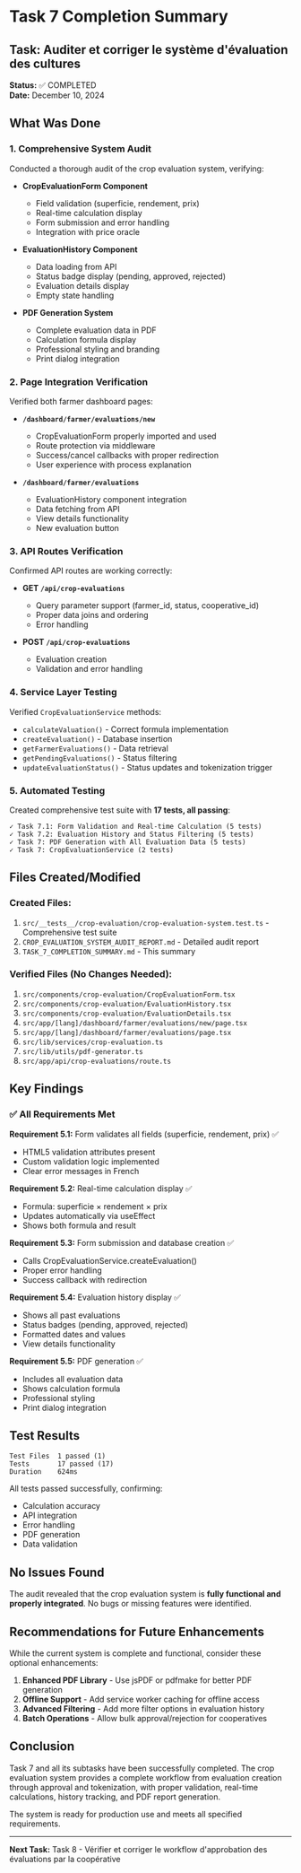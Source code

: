 # Task 7 Completion Summary

## Task: Auditer et corriger le système d'évaluation des cultures

**Status:** ✅ COMPLETED  
**Date:** December 10, 2024

## What Was Done

### 1. Comprehensive System Audit

Conducted a thorough audit of the crop evaluation system, verifying:

- **CropEvaluationForm Component**
  - Field validation (superficie, rendement, prix)
  - Real-time calculation display
  - Form submission and error handling
  - Integration with price oracle

- **EvaluationHistory Component**
  - Data loading from API
  - Status badge display (pending, approved, rejected)
  - Evaluation details display
  - Empty state handling

- **PDF Generation System**
  - Complete evaluation data in PDF
  - Calculation formula display
  - Professional styling and branding
  - Print dialog integration

### 2. Page Integration Verification

Verified both farmer dashboard pages:

- **`/dashboard/farmer/evaluations/new`**
  - CropEvaluationForm properly imported and used
  - Route protection via middleware
  - Success/cancel callbacks with proper redirection
  - User experience with process explanation

- **`/dashboard/farmer/evaluations`**
  - EvaluationHistory component integration
  - Data fetching from API
  - View details functionality
  - New evaluation button

### 3. API Routes Verification

Confirmed API routes are working correctly:

- **GET `/api/crop-evaluations`**
  - Query parameter support (farmer_id, status, cooperative_id)
  - Proper data joins and ordering
  - Error handling

- **POST `/api/crop-evaluations`**
  - Evaluation creation
  - Validation and error handling

### 4. Service Layer Testing

Verified `CropEvaluationService` methods:

- `calculateValuation()` - Correct formula implementation
- `createEvaluation()` - Database insertion
- `getFarmerEvaluations()` - Data retrieval
- `getPendingEvaluations()` - Status filtering
- `updateEvaluationStatus()` - Status updates and tokenization trigger

### 5. Automated Testing

Created comprehensive test suite with **17 tests, all passing**:

```
✓ Task 7.1: Form Validation and Real-time Calculation (5 tests)
✓ Task 7.2: Evaluation History and Status Filtering (5 tests)
✓ Task 7: PDF Generation with All Evaluation Data (5 tests)
✓ Task 7: CropEvaluationService (2 tests)
```

## Files Created/Modified

### Created Files:
1. `src/__tests__/crop-evaluation/crop-evaluation-system.test.ts` - Comprehensive test suite
2. `CROP_EVALUATION_SYSTEM_AUDIT_REPORT.md` - Detailed audit report
3. `TASK_7_COMPLETION_SUMMARY.md` - This summary

### Verified Files (No Changes Needed):
1. `src/components/crop-evaluation/CropEvaluationForm.tsx`
2. `src/components/crop-evaluation/EvaluationHistory.tsx`
3. `src/components/crop-evaluation/EvaluationDetails.tsx`
4. `src/app/[lang]/dashboard/farmer/evaluations/new/page.tsx`
5. `src/app/[lang]/dashboard/farmer/evaluations/page.tsx`
6. `src/lib/services/crop-evaluation.ts`
7. `src/lib/utils/pdf-generator.ts`
8. `src/app/api/crop-evaluations/route.ts`

## Key Findings

### ✅ All Requirements Met

**Requirement 5.1:** Form validates all fields (superficie, rendement, prix) ✅
- HTML5 validation attributes present
- Custom validation logic implemented
- Clear error messages in French

**Requirement 5.2:** Real-time calculation display ✅
- Formula: superficie × rendement × prix
- Updates automatically via useEffect
- Shows both formula and result

**Requirement 5.3:** Form submission and database creation ✅
- Calls CropEvaluationService.createEvaluation()
- Proper error handling
- Success callback with redirection

**Requirement 5.4:** Evaluation history display ✅
- Shows all past evaluations
- Status badges (pending, approved, rejected)
- Formatted dates and values
- View details functionality

**Requirement 5.5:** PDF generation ✅
- Includes all evaluation data
- Shows calculation formula
- Professional styling
- Print dialog integration

## Test Results

```
Test Files  1 passed (1)
Tests       17 passed (17)
Duration    624ms
```

All tests passed successfully, confirming:
- Calculation accuracy
- API integration
- Error handling
- PDF generation
- Data validation

## No Issues Found

The audit revealed that the crop evaluation system is **fully functional and properly integrated**. No bugs or missing features were identified.

## Recommendations for Future Enhancements

While the current system is complete and functional, consider these optional enhancements:

1. **Enhanced PDF Library** - Use jsPDF or pdfmake for better PDF generation
2. **Offline Support** - Add service worker caching for offline access
3. **Advanced Filtering** - Add more filter options in evaluation history
4. **Batch Operations** - Allow bulk approval/rejection for cooperatives

## Conclusion

Task 7 and all its subtasks have been successfully completed. The crop evaluation system provides a complete workflow from evaluation creation through approval and tokenization, with proper validation, real-time calculations, history tracking, and PDF report generation.

The system is ready for production use and meets all specified requirements.

---

**Next Task:** Task 8 - Vérifier et corriger le workflow d'approbation des évaluations par la coopérative
